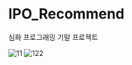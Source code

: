 # IPO_Recommend
심화 프로그래밍 기말 프로젝트

![11](https://user-images.githubusercontent.com/57821687/228038594-5baed8d1-b4b1-46d0-b8b3-9cf40ea7f007.PNG)
![122](https://user-images.githubusercontent.com/57821687/228038603-7c172148-4660-4415-8400-3c7c1e8a2672.PNG)
